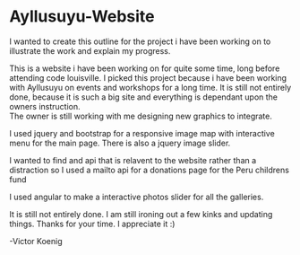 # Ayllusuyu-Website


I wanted to create this outline for the project i have been working on to illustrate the work and explain my progress.

This is a website i have been working on for quite some time, long before attending code louisville.
I picked this project because i have been working with Ayllusuyu on events and workshops for a long time.
It is still not entirely done, because it is such a big site and everything is dependant upon the owners instruction.  
The owner is still working with me designing new graphics to integrate.


I used jquery and bootstrap for a responsive image map with interactive menu for the main page.
There is also a jquery image slider. 

I wanted to find and api that is relavent to the website rather than a distraction so 
I used a mailto api for a donations page for the Peru childrens fund

I used angular to make a interactive photos slider for all the galleries.

It is still not entirely done. I am still ironing out a few kinks and updating things. 
Thanks for your time. I appreciate it :) 

-Victor Koenig
